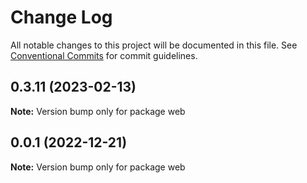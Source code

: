 # Change Log

All notable changes to this project will be documented in this file.
See [Conventional Commits](https://conventionalcommits.org) for commit guidelines.

## 0.3.11 (2023-02-13)

**Note:** Version bump only for package web





## 0.0.1 (2022-12-21)

**Note:** Version bump only for package web
